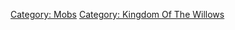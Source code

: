 [Category: Mobs](Category:_Mobs "wikilink") [Category: Kingdom Of The
Willows](Category:_Kingdom_Of_The_Willows "wikilink")
